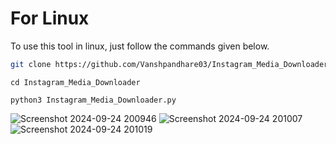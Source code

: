 # For Linux
To use this tool in linux, just follow the commands given below.
```bash
git clone https://github.com/Vanshpandhare03/Instagram_Media_Downloader.git
```
```
cd Instagram_Media_Downloader
```
```
python3 Instagram_Media_Downloader.py
```
![Screenshot 2024-09-24 200946](https://github.com/user-attachments/assets/5a9ff769-d2c4-4699-9893-2025f28ded7e)
![Screenshot 2024-09-24 201007](https://github.com/user-attachments/assets/cde4d5bc-8258-4177-aa06-f3b4425ae45c)
![Screenshot 2024-09-24 201019](https://github.com/user-attachments/assets/d860d5bc-c305-4645-8ea6-975b93cc5bee)
